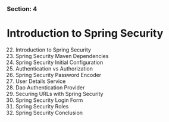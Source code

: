 ### Section: 4
# Introduction to Spring Security
22. Introduction to Spring Security
23. Spring Security Maven Dependencies
24. Spring Security Initial Configuration
25. Authentication vs Authorization
26. Spring Security Password Encoder
27. User Details Service
28. Dao Authentication Provider
29. Securing URLs with Spring Security
30. Spring Security Login Form
31. Spring Security Roles
32. Spring Security Conclusion
